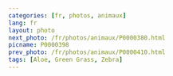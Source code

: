 ```yaml
---
categories: [fr, photos, animaux]
lang: fr
layout: photo
next_photo: /fr/photos/animaux/P0000380.html
picname: P0000398
prev_photo: /fr/photos/animaux/P0000410.html
tags: [Aloe, Green Grass, Zebra]
---
```

